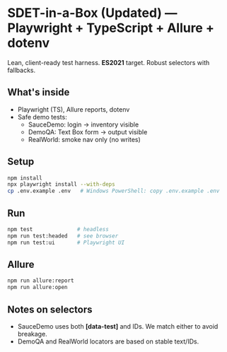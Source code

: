 # SDET-in-a-Box (Updated) — Playwright + TypeScript + Allure + dotenv

Lean, client-ready test harness. **ES2021** target. Robust selectors with fallbacks.

## What's inside
- Playwright (TS), Allure reports, dotenv
- Safe demo tests:
  - SauceDemo: login → inventory visible
  - DemoQA: Text Box form → output visible
  - RealWorld: smoke nav only (no writes)

## Setup
```bash
npm install
npx playwright install --with-deps
cp .env.example .env   # Windows PowerShell: copy .env.example .env
```

## Run
```bash
npm test              # headless
npm run test:headed   # see browser
npm run test:ui       # Playwright UI
```

## Allure
```bash
npm run allure:report
npm run allure:open
```

## Notes on selectors
- SauceDemo uses both **[data-test]** and IDs. We match either to avoid breakage.
- DemoQA and RealWorld locators are based on stable text/IDs.
